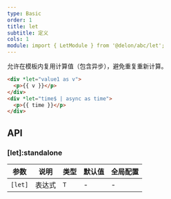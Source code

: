 ```yaml
---
type: Basic
order: 1
title: let
subtitle: 定义
cols: 1
module: import { LetModule } from '@delon/abc/let';
---
```


允许在模板内复用计算值（包含异步），避免重复重新计算。

```html
<div *let="value1 as v">
  <p>{{ v }}</p>
</div>
<div *let="time$ | async as time">
  <p>{{ time }}</p>
</div>
```

## API

### [let]:standalone

| 参数 | 说明 | 类型 | 默认值 | 全局配置 |
|----|----|----|-----|------|
| `[let]` | 表达式 | `T` | - | - |

